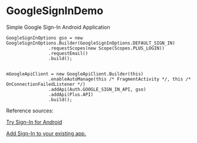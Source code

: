 # GoogleSignInDemo
Simple Google Sign-In Android Application

```
GoogleSignInOptions gso = new GoogleSignInOptions.Builder(GoogleSignInOptions.DEFAULT_SIGN_IN)
                .requestScopes(new Scope(Scopes.PLUS_LOGIN))
                .requestEmail()
                .build();


mGoogleApiClient = new GoogleApiClient.Builder(this)
                .enableAutoManage(this /* FragmentActivity */, this /* OnConnectionFailedListener */)
                .addApi(Auth.GOOGLE_SIGN_IN_API, gso)
                .addApi(Plus.API)
                .build();
```

Reference sources:

[Try Sign-In for Android](https://developers.google.com/identity/sign-in/android/start)

[Add Sign-In to your existing app.](https://developers.google.com/identity/sign-in/android/start-integrating)
